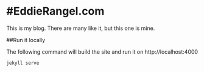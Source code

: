 #EddieRangel.com
===============

This is my blog. There are many like it, but this one is mine.

##Run it locally

The following command will build the site and run it on http://localhost:4000

```shell
jekyll serve
```
